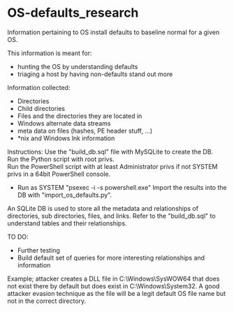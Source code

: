 # OS-defaults_research
Information pertaining to OS install defaults to baseline normal for a given OS.

This information is meant for:
 - hunting the OS by understanding defaults
 - triaging a host by having non-defaults stand out more

Information collected:
 - Directories
 - Child directories
 - Files and the directories they are located in
 - Windows alternate data streams
 - meta data on files (hashes, PE header stuff, ...)
 - *nix and Windows lnk information

Instructions:
Use the "build_db.sql" file with MySQLite to create the DB.  
Run the Python script with root privs.  
Run the PowerShell script with at least Administrator privs if not SYSTEM privs in a 64bit PowerShell console.  
 - Run as SYSTEM "psexec -i -s powershell.exe"
Import the results into the DB with "import_os_defaults.py".

An SQLite DB is used to store all the metadata and relationships of directories, sub directories, files, and links. Refer to the "build_db.sql" to understand tables and their relationships.

TO DO:
 - Further testing
 - Build default set of queries for more interesting relationships and information

Example; attacker creates a DLL file in C:\Windows\SysWOW64 that does not exist there by default but does exist in C:\Windows\System32. A good attacker evasion technique as the file will be a legit default OS file name but not in the correct directory.
